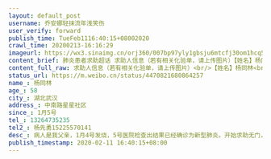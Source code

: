 ```yaml
---
layout: default_post
username: 乔安娜轻抹流年浅笑伤
user_verify: forward
publish_time: TueFeb1116:40:15+08002020
crawl_time: 20200213-16:16:29
imageurl: https://wx3.sinaimg.cn/orj360/007bp97yly1gbsju6mtcfj30om1hcq5h.jpg,https://wx3.sinaimg.cn/orj360/007bp97yly1gbsju6sgehj30aa0m8aap.jpg,https://wx3.sinaimg.cn/orj360/007bp97yly1gbsju6z022j30aa0m83z1.jpg
content_brief: 肺炎患者求助超话 求助人信息（若有相关化验单，请上传图片）【姓名】杨同林【年龄】58【所在城市】湖北武汉【所在小区、社区】中南路星星社区【患病时间】1月5号【联系方式】13264735235【其他紧急联系人】杨先勇15225570141【病情描述】病人是我父亲，1月4号发烧，5号医院检查出结果已经 ...全文
content_full_raw: 求助人信息（若有相关化验单，请上传图片）<br/>【姓名】杨同林<br/>【年龄】58<br/>【所在城市】湖北武汉<br/>【所在小区、社区】中南路星星社区<br/>【患病时间】1月5号<br/>【联系方式】13264735235<br/>【其他紧急联系人】杨先勇15225570141<br/>【病情描述】病人是我父亲，1月4号发烧，5号医院检查出结果已经确诊为新型肺炎。开始求助无门，社区也不管，门诊也不收。后来报警，打12345才进了东西湖区的方舱医院。但是住进去多天没有得到任何治疗，这几天听我爸反映情况又加严重了。而且我爸血压也高，以前还有其他类疾病，吃过很多激素药。希望能通过此求助渠道，让我父亲转到好一点的地方得到治疗。
status_url: https://m.weibo.cn/status/4470821680864257
name_: 杨同林
age_: 58
city_: 湖北武汉
address_: 中南路星星社区
since_: 1月5号
tel_: 13264735235
tel2_: 杨先勇15225570141
desc_: 病人是我父亲，1月4号发烧，5号医院检查出结果已经确诊为新型肺炎。开始求助无门，社区也不管，门诊也不收。后来报警，打12345才进了东西湖区的方舱医院。但是住进去多天没有得到任何治疗，这几天听我爸反映情况又加严重了。而且我爸血压也高，以前还有其他类疾病，吃过很多激素药。希望能通过此求助渠道，让我父亲转到好一点的地方得到治疗。
publish_timestamp: 2020-02-11 16:40:15+08:00
---
```

